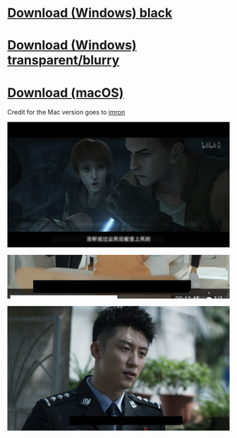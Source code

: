 # [Download (Windows) black](https://github.com/xCaoCao/SubtitleHider/releases/download/0.2/SubtitleHider.exe)
# [Download (Windows) transparent/blurry](https://github.com/xCaoCao/SubtitleHider/releases/download/1.0/Hider.zip)
# [Download (macOS)](https://github.com/xCaoCao/SubtitleHider/releases/download/0.2/subtitle-hider-1.0.0-install.dmg)
Credit for the Mac version goes to [imron](https://github.com/imron)

![Image](screen.jpg)

![Image](ILWNFOuqQX.gif)

![Image](mpv_dAGd2j6uAr.jpg)
